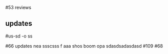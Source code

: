 #53 reviews
## updates
#us-sd -o ss

#66 updates nea ssscsss f
aaa shos boom opa
sdasdsadasdasd
#109 #68